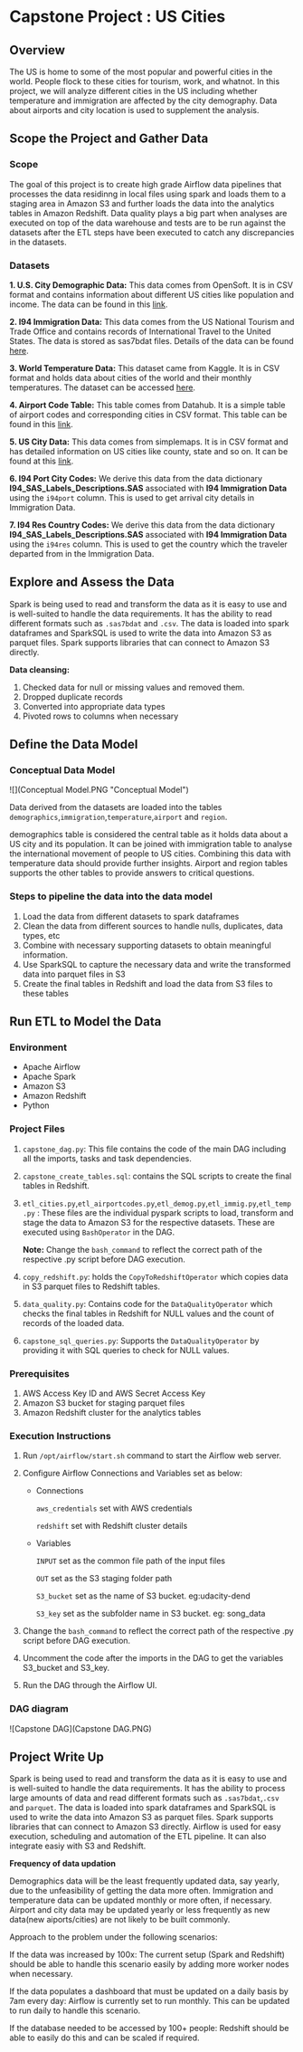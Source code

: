 # Capstone Project : US Cities

## Overview


The US is home to some of the most popular and powerful cities in the world. People flock to these cities for tourism, work, and whatnot. In this project, we will analyze different cities in the US including whether temperature and immigration are affected by the city demography. Data about airports and city location is used to supplement the analysis.

## Scope the Project and Gather Data
### Scope
The goal of this project is to create high grade Airflow data pipelines that processes the data residinng in local files using spark and loads them to a staging area in Amazon S3 and further loads the data into the analytics tables in Amazon Redshift. Data quality plays a big part when analyses are executed on top of the data warehouse and tests are to be run against the datasets after the ETL steps have been executed to catch any discrepancies in the datasets.

### Datasets
**1. U.S. City Demographic Data:** This data comes from OpenSoft. It is in CSV format and contains information about different US cities like population and income. The data can be found in this [link](https://public.opendatasoft.com/explore/dataset/us-cities-demographics/export/).

**2. I94 Immigration Data:** This data comes from the US National Tourism and Trade Office and contains records of International Travel to the United States. The data is stored as sas7bdat files. Details of the data can be found [here](https://travel.trade.gov/research/reports/i94/historical/2016.html).

**3. World Temperature Data:** This dataset came from Kaggle. It is in CSV format and holds data about cities of the world and their monthly  temperatures. The dataset can be accessed [here](https://www.kaggle.com/berkeleyearth/climate-change-earth-surface-temperature-data).

**4. Airport Code Table:** This table comes from Datahub. It is a simple table of airport codes and corresponding cities in CSV format. This table can be found in this [link](https://datahub.io/core/airport-codes#data).

**5. US City Data:** This data comes from simplemaps. It is in CSV format and has detailed information on US cities like county, state and so on. It can be found at this [link](https://simplemaps.com/data/us-cities).

**6. I94 Port City Codes:** We derive this data from the data dictionary **I94_SAS_Labels_Descriptions.SAS** associated with **I94 Immigration Data**
using the `i94port` column. This is used to get arrival city details in Immigration Data.

**7. I94 Res Country Codes:** We derive this data from the data dictionary **I94_SAS_Labels_Descriptions.SAS** associated with **I94 Immigration Data**
using the `i94res` column. This is used to get the country which the traveler departed from in the Immigration Data.

## Explore and Assess the Data

Spark is being used to read and transform the data as it is easy to use and is well-suited to handle the data requirements. It has the ability to read different formats such as `.sas7bdat` and `.csv`. The data is loaded into spark dataframes and SparkSQL is used to write the data into Amazon S3 as parquet files. Spark supports libraries that can connect to Amazon S3 directly.

**Data cleansing:**
1. Checked data for null or missing values and removed them.
2. Dropped duplicate records
3. Converted into appropriate data types
4. Pivoted rows to columns when necessary


## Define the Data Model

### Conceptual Data Model

![](Conceptual Model.PNG "Conceptual Model")

Data derived from the datasets are loaded into the tables `demographics`,`immigration`,`temperature`,`airport` and `region`.

demographics table is considered the central table as it holds data about a US city and its population. It can be joined with immigration table to analyse the international movement of people to US cities. Combining this data with temperature data should provide further insights. Airport and region tables supports the other tables to provide answers to critical questions.

### Steps to pipeline the data into the data model
1. Load the data from different datasets to spark dataframes
2. Clean the data from different sources to handle nulls, duplicates, data types, etc
3. Combine with necessary supporting datasets to obtain meaningful information.
4. Use SparkSQL to capture the necessary data and write the transformed data into parquet files in S3
5. Create the final tables in Redshift and load the data from S3 files to these tables

## Run ETL to Model the Data

### Environment
* Apache Airflow
* Apache Spark
* Amazon S3
* Amazon Redshift
* Python

### Project Files

1. `capstone_dag.py`: This file contains the code of the main DAG including all the imports, tasks and task dependencies.

2. `capstone_create_tables.sql`: contains the SQL scripts to create the final tables in Redshift.

3. `etl_cities.py`,`etl_airportcodes.py`,`etl_demog.py`,`etl_immig.py`,`etl_temp.py` : These files are the individual pyspark scripts to load, transform and stage the data to Amazon S3 for the respective datasets. These are executed using `BashOperator` in the DAG.

   **Note:** Change the `bash_command` to reflect the correct path of the respective .py script before DAG execution.

4. `copy_redshift.py`: holds the `CopyToRedshiftOperator` which copies data in S3 parquet files to Redshift tables.

5. `data_quality.py`: Contains code for the `DataQualityOperator` which checks the final tables in Redshift for NULL values and the count of records of the loaded data.

6. `capstone_sql_queries.py`: Supports the `DataQualityOperator` by providing it with SQL queries to check for NULL values.


### Prerequisites
1. AWS Access Key ID and AWS Secret Access Key
2. Amazon S3 bucket for staging parquet files
3. Amazon Redshift cluster for the analytics tables

### Execution Instructions

1. Run `/opt/airflow/start.sh` command to start the Airflow web server.

2. Configure Airflow Connections and Variables set as below:
    * Connections
    
        `aws_credentials` set with AWS credentials
        
        `redshift` set with Redshift cluster details
        
    * Variables
    
        `INPUT` set as the common file path of the input files
        
        `OUT` set as the S3 staging folder path
        
        `S3_bucket` set as the name of S3 bucket. eg:udacity-dend
        
        `S3_key` set as the subfolder name in S3 bucket. eg: song_data
        
        
3. Change the `bash_command` to reflect the correct path of the respective .py script before DAG execution.

4. Uncomment the code after the imports in the DAG to get the variables S3_bucket and S3_key.

5. Run the DAG through the Airflow UI.

### DAG diagram

![Capstone DAG](Capstone DAG.PNG)


## Project Write Up

Spark is being used to read and transform the data as it is easy to use and is well-suited to handle the data requirements. It has the ability to process large amounts of data and read different formats such as `.sas7bdat`,`.csv` and `parquet`. The data is loaded into spark dataframes and SparkSQL is used to write the data into Amazon S3 as parquet files. Spark supports libraries that can connect to Amazon S3 directly.
Airflow is used for easy execution, scheduling and automation of the ETL pipeline. It can also integrate easiy with S3 and Redshift.

**Frequency of data updation**

Demographics data will be the least frequently updated data, say yearly, due to the unfeasibility of getting the data more often. Immigration and temperature data can be updated monthly or more often, if necessary. Airport and city data may be updated yearly or less frequently as new data(new aiports/cities) are not likely to be built commonly. 

Approach to the problem under the following scenarios:

If the data was increased by 100x: The current setup (Spark and Redshift) should be able to handle this scenario easily by adding more worker nodes when necessary.

If the data populates a dashboard that must be updated on a daily basis by 7am every day: Airflow is currently set to run monthly. This can be updated to run daily to handle this scenario.

If the database needed to be accessed by 100+ people: Redshift should be able to easily do this and can be scaled if required. 

